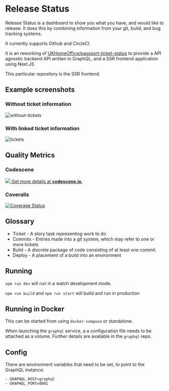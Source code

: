# Release Status

Release Status is a dashboard to show you what you have, and would like to release. It does this by combining information from your git, build, and bug tracking systems.

It currently supports Github and CircleCI.

It is an reworking of [UKHomeOffice/passport-ticket-status](https://github.com/UKHomeOffice/passports-ticket-status) to provide a API agnostic backend API written in GraphQL, and a SSR frontend application using Next.JS

This particular repository is the SSR frontend.

## Example screenshots

### Without ticket information

![without-tickets](https://user-images.githubusercontent.com/196695/57960002-600cf900-78fe-11e9-9e2a-c4e9c02f2cee.png)

### With linked ticket information

![tickets](https://user-images.githubusercontent.com/196695/57960001-5f746280-78fe-11e9-9366-548b66ec35b1.png)

## Quality Metrics

### Codescene

[![](https://codescene.io/projects/4228/status.svg) Get more details at **codescene.io**.](https://codescene.io/projects/4228/jobs/latest-successful/results)

### Coveralls

[![Coverage Status](https://coveralls.io/repos/github/merlinc/release-status/badge.svg?branch=master)](https://coveralls.io/github/merlinc/release-status?branch=master)

## Glossary

- Ticket - A story task representing work to do
- Commits - Entries made into a git system, which may refer to one or more tickets
- Build - A discrete package of code consisting of at least one commit.
- Deploy - A placement of a build into an environment

## Running

`npm run dev` will run in a watch development mode.

`npm run build` and `npm run start` will build and run in production

## Running in Docker

This can be started from using `docker-compose` or standalone.

When launching the `graphql` service, a a configuration file needs to be attached as a volume. Further details are available in the `graphql` repo.

## Config

There are environment variables that need to be set, to point to the GraphQL instance:

```
- GRAPHQL_HOST=graphql
- GRAPHQL_PORT=8001
```
